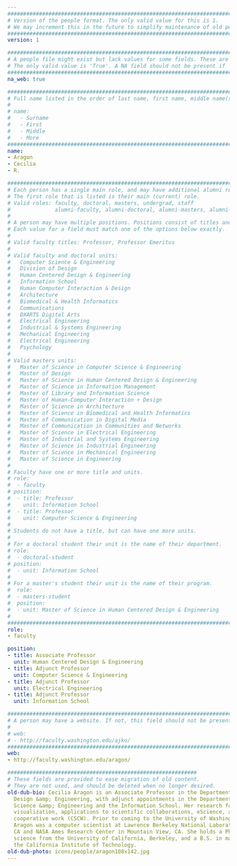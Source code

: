 ```yaml
---
################################################################################
# Version of the people format. The only valid value for this is 1. 
# We may increment this in the future to simplify maintenance of old people.
################################################################################
version: 1

################################################################################
# A people file might exist but lack values for some fields. These are 'NA'. 
# The only valid value is 'True'. A NA field should not be present if 'False'.
################################################################################
na_web: true

################################################################################
# Full name listed in the order of last name, first name, middle name(s).
#
# name: 
#   - Surname
#   - First
#   - Middle
#   - More
################################################################################
name:
- Aragon
- Cecilia
- R.

################################################################################
# Each person has a single main role, and may have additional alumni roles.
# The first role that is listed is their main (current) role.
# Valid roles: faculty, doctoral, masters, undergrad, staff
#              alumni-faculty, alumni-doctoral, alumni-masters, alumni-undergrad
#
# A person may have multiple positions. Positions consist of titles and units.
# Each value for a field must match one of the options below exactly.
#
# Valid faculty titles: Professor, Professor Emeritus
#
# Valid faculty and doctoral units:
#   Computer Science & Engineering
#   Division of Design
#   Human Centered Design & Engineering
#   Information School
#   Human Computer Interaction & Design
#   Architecture
#   Biomedical & Health Informatics
#   Communications
#   DXARTS Digital Arts
#   Electrical Engineering
#   Industrial & Systems Engineering
#   Mechanical Engineering
#   Electrical Engineering
#   Psychology
# 
# Valid masters units:
#   Master of Science in Computer Science & Engineering
#   Master of Design
#   Master of Science in Human Centered Design & Engineering
#   Master of Science in Information Management
#   Master of Library and Information Science
#   Master of Human-Computer Interaction + Design
#   Master of Science in Architecture
#   Master of Science in Biomedical and Health Informatics
#   Master of Communication in Digital Media
#   Master of Communication in Communities and Networks
#   Master of Science in Electrical Engineering
#   Master of Industrial and Systems Engineering
#   Master of Science in Industrial Engineering
#   Master of Science in Mechanical Engineering
#   Master of Science in Engineering
#
# Faculty have one or more title and units.
# role:
#  - faculty
# position:
#  - title: Professor
#    unit: Information School
#  - title: Professor
#    unit: Computer Science & Engineering
# 
# Students do not have a title, but can have one more units.
#
# For a doctoral student their unit is the name of their department.
# role:
#  - doctoral-student
# position:
#  - unit: Information School
#
# For a master's student their unit is the name of their program.
#  role:
#  - masters-student
#  position:
#  - unit: Master of Science in Human Centered Design & Engineering
#
################################################################################
role:
- faculty

position:
- title: Associate Professor
  unit: Human Centered Design & Engineering
- title: Adjunct Professor
  unit: Computer Science & Engineering
- title: Adjunct Professor
  unit: Electrical Engineering
- title: Adjunct Professor
  unit: Information School

################################################################################
# A person may have a website. If not, this field should not be present.
#
# web:
# - http://faculty.washington.edu/ajko/
################################################################################
web:
- http://faculty.washington.edu/aragon/

############################################################
# These fields are provided to ease migration of old content.
# They are not used, and should be deleted when no longer desired.
old-dub-bio: Cecilia Aragon is an Associate Professor in the Department of Human Centered
  Design &amp; Engineering, with adjunct appointments in the Department of Computer
  Science &amp; Engineering and the Information School. Her research focuses on information
  visualization, applications to scientific collaborations, eScience, and computer-supported
  cooperative work (CSCW). Prior to coming to the University of Washington, Professor
  Aragon was a computer scientist at Lawrence Berkeley National Laboratory in Berkeley,
  CA and NASA Ames Research Center in Mountain View, CA. She holds a Ph.D. in computer
  science from the University of California, Berkeley, and a B.S. in mathematics from
  the California Institute of Technology.
old-dub-photo: icons/people/aragon108x142.jpg
---
```

